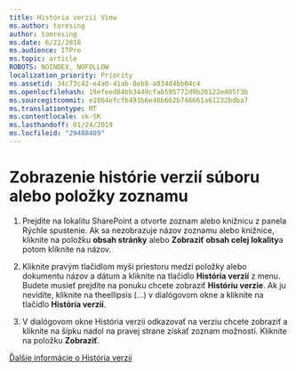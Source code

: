 ```yaml
---
title: História verzií View
ms.author: toresing
author: tomresing
ms.date: 6/21/2018
ms.audience: ITPro
ms.topic: article
ROBOTS: NOINDEX, NOFOLLOW
localization_priority: Priority
ms.assetid: 34c73c42-e4a0-41ab-8eb8-a834d4bb04c4
ms.openlocfilehash: 19efeed84bb3449cfa6595772d9b20122e405f3b
ms.sourcegitcommit: e2864efcfb493b6e46b662b746661a61232bdba7
ms.translationtype: MT
ms.contentlocale: sk-SK
ms.lasthandoff: 01/24/2019
ms.locfileid: "29488409"
---
```

# <a name="view-version-history-of-a-file-or-list-item"></a>Zobrazenie histórie verzií súboru alebo položky zoznamu

1. Prejdite na lokalitu SharePoint a otvorte zoznam alebo knižnicu z panela Rýchle spustenie. Ak sa nezobrazuje názov zoznamu alebo knižnice, kliknite na položku **obsah stránky** alebo **Zobraziť obsah celej lokality**a potom kliknite na názov.
    
2. Kliknite pravým tlačidlom myši priestoru medzi položky alebo dokumentu názov a dátum a kliknite na tlačidlo **História verzií** z menu. Budete musieť prejdite na ponuku chcete zobraziť **Históriu verzie**. Ak ju nevidíte, kliknite na theellipsis (...) v dialógovom okne a kliknite na tlačidlo **História verzií**.
    
3. V dialógovom okne História verzií odkazovať na verziu chcete zobraziť a kliknite na šípku nadol na pravej strane získať zoznam možností. Kliknite na položku **Zobraziť**.
    
[Ďalšie informácie o História verzií](https://go.microsoft.com/fwlink/?linkid=875709)
  

